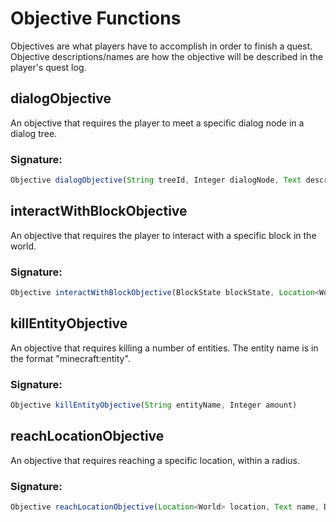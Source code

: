 # Objective Functions

Objectives are what players have to accomplish in order to finish a quest. Objective descriptions/names are how the objective will be described in the player's quest log.

## dialogObjective

An objective that requires the player to meet a specific dialog node in a dialog tree.

### Signature: 
```javascript
Objective dialogObjective(String treeId, Integer dialogNode, Text description)
```

## interactWithBlockObjective

An objective that requires the player to interact with a specific block in the world.

### Signature: 
```javascript
Objective interactWithBlockObjective(BlockState blockState, Location<World> location)
```

## killEntityObjective

An objective that requires killing a number of entities. The entity name is in the format "minecraft:entity".

### Signature: 
```javascript
Objective killEntityObjective(String entityName, Integer amount)
```

## reachLocationObjective

An objective that requires reaching a specific location, within a radius.

### Signature: 
```javascript
Objective reachLocationObjective(Location<World> location, Text name, Double radius)
```


